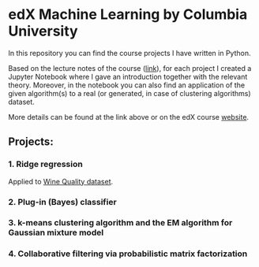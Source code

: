 # edX Machine Learning by Columbia University

In this repository you can find the course projects I have written in Python.

Based on the lecture notes of the course ([link](http://www.columbia.edu/~jwp2128/Teaching/W4721/Spring2017/W4721Spring2017.html)), for each project I created a Jupyter Notebook where I gave an introduction together with the relevant theory. Moreover, in the notebook you can also find an application of the given algorithm(s) to a real (or generated, in case of clustering algorithms) dataset.

More details can be found at the link above or on the edX course [website](https://www.edx.org/course/machine-learning-columbiax-csmm-102x-2).

## Projects:

### 1. Ridge regression
Applied to [Wine Quality dataset](http://archive.ics.uci.edu/ml/datasets/Wine+Quality).
### 2. Plug-in (Bayes) classifier
### 3. k-means clustering algorithm and the EM algorithm for Gaussian mixture model
### 4. Collaborative filtering via probabilistic matrix factorization
